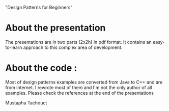 "Design Patterns for Beginners"

# About the presentation
The presentations are in two parts (2x2h) in pdf format.
It contains an easy-to-learn approach to this complex area of development. 

# About the code :
Most of design patterns examples are converted from Java to C++ and are from internet.
I rewrote most of them and I'm not the only author of all examples.
Please check the references at the end of the presentations

Mustapha Tachouct
